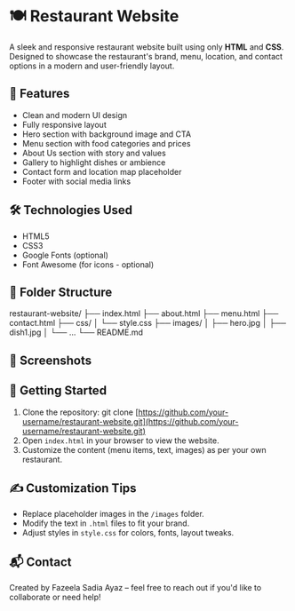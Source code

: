 # 🍽️ Restaurant Website
A sleek and responsive restaurant website built using only **HTML** and **CSS**. Designed to showcase the restaurant's brand, menu, location, and contact options in a modern and user-friendly layout.
## 🌟 Features
- Clean and modern UI design
- Fully responsive layout
- Hero section with background image and CTA
- Menu section with food categories and prices
- About Us section with story and values
- Gallery to highlight dishes or ambience
- Contact form and location map placeholder
- Footer with social media links

## 🛠️ Technologies Used

- HTML5  
- CSS3  
- Google Fonts (optional)  
- Font Awesome (for icons - optional)

## 📁 Folder Structure

restaurant-website/
├── index.html
├── about.html
├── menu.html
├── contact.html
├── css/
│   └── style.css
├── images/
│   ├── hero.jpg
│   ├── dish1.jpg
│   └── ...
└── README.md
## 📸 Screenshots

## 🚀 Getting Started

1. Clone the repository:
git clone [https://github.com/your-username/restaurant-website.git](https://github.com/your-username/restaurant-website.git)
2. Open `index.html` in your browser to view the website.
3. Customize the content (menu items, text, images) as per your own restaurant.

## ✍️ Customization Tips
- Replace placeholder images in the `/images` folder.
- Modify the text in `.html` files to fit your brand.
- Adjust styles in `style.css` for colors, fonts, layout tweaks.

## 📬 Contact
Created by Fazeela Sadia Ayaz – feel free to reach out if you'd like to collaborate or need help!
